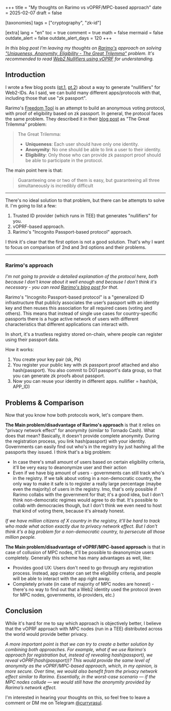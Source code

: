 +++
title = "My thoughts on Rarimo vs vOPRF/MPC-based approach"
date = 2025-02-07
draft = false

[taxonomies]
tags = ["cryptography", "zk-id"]

[extra]
lang = "en"
toc = true
comment = true
math = false
mermaid = false
outdate_alert = false
outdate_alert_days = 120
+++

*In this blog post I'm leaving my thoughts on [Rarimo's](https://docs.rarimo.com/) approach on solving ["Uniqueness, Anonymity, Eligibility - The Great Trilemma"](https://mirror.xyz/0x90699B5A52BccbdFe73d5c9F3d039a33fb2D1AF6/1JSk1fvRwpfUQhLZt1OlaBpVDkXIutVYYXdYgaukh0c) problem. It's recommended to read [Web2 Nullifiers using vOPRF](https://curryrasul.com/blog/web2-nullifiers-2/) for understanding.*

## Introduction

I wrote a few blog posts ([pt.1](https://curryrasul.com/blog/web2-nullifiers/), [pt.2](https://curryrasul.com/blog/web2-nullifiers-2/)) about a way to generate "nullifiers" for Web2-IDs. As I said, we can build many different apps/protocols with that, including those that use "zk passport".

Rarimo's [Freedom Tool](https://docs.rarimo.com/freedom-tool/) is an attempt to build an anonymous voting protocol, with proof of eligibility based on zk passport. In general, the protocol faces the same problem. They described it in their [blog post](https://mirror.xyz/0x90699B5A52BccbdFe73d5c9F3d039a33fb2D1AF6/1JSk1fvRwpfUQhLZt1OlaBpVDkXIutVYYXdYgaukh0c) as "The Great Trilemma" problem:

> The Great Trilemma:
> 
> - **Uniqueness**: Each user should have only one identity.
> - **Anonymity**: No one should be able to link a user to their identity.
> - **Eligibility**: Only those who can provide zk passport proof should be able to participate in the protocol.

The main point here is that: 
> Guaranteeing one or two of them is easy, but guaranteeing all three simultaneously is incredibly difficult

---

There's no ideal solution to that problem, but there can be attempts to solve it. I'm going to list a few:

1. Trusted ID provider (which runs in TEE) that generates "nullifiers" for you.
2. vOPRF-based approach. 
3. Rarimo's "Incognito Passport-based protocol" approach. 

I think it's clear that the first option is not a good solution. That's why I want to focus on comparison of 2nd and 3rd options and their problems.

---

### Rarimo's approach

*I'm not going to provide a detailed explanation of the protocol here, both because I don't know about it well enough and because I don't think it's necessary - you can read [Rarimo's blog post](https://mirror.xyz/0x90699B5A52BccbdFe73d5c9F3d039a33fb2D1AF6/1JSk1fvRwpfUQhLZt1OlaBpVDkXIutVYYXdYgaukh0c) for that.*

Rarimo's "Incognito Passport-based protocol" is a "generalized ID infrastructure that publicly associates the user’s passport with an identity key and then reuses this association for all required cases (voting and others). This means that instead of single use cases for country-specific passports there is a huge active network of users with different characteristics that different applications can interact with.

In short, it's a trustless registry stored on-chain, where people can register using their passport data.

How it works:

1. You create your key pair (sk, Pk)
2. You register your public key with zk passport proof attached and also hash(passport). You also commit to DG1 passport's data group, so that you can generate zk proofs about passport.
3. Now you can reuse your identity in different apps. nullifier = hash(sk, APP_ID)

## Problems & Comparison

Now that you know how both protocols work, let's compare them.

**The Main problem/disadvantage of Rarimo's approach** is that it relies on "privacy network effect" for anonymity (similar to Tornado Cash). What does that mean? Basically, it doesn't provide complete anonymity. During the registration process, you link hash(passport) with your identity. Governments can easily find out who's in the registry by just hashing all the passports they issued. 
I think that's a big problem:
* In case there's small amount of users based on certain eligibility criteria, it'll be very easy to deanonymize user and their action
* Even if we have big amount of users - governments can still track who's in the registry. If we talk about voting in a non-democratic country, the only way to make it safe is to register a really large percentage (maybe even the majority) of users in the registry. Imo, that's only possible if Rarimo collabs with the government for that; it's a good idea, but I don't think non-democratic regimes would agree to do that. It's possible to collab with democracies though, but I don't think we even need to host that kind of voting there, because it's already honest.

*If we have million citizens of X country in the registry, it'll be hard to track who made what action exactly due to privacy network effect. But I don't think it's a big problem for a non-democratic country, to persecute all those million people.*

**The Main problem/disadvantage of vOPRF/MPC-based approach** is that in case of collusion of MPC nodes, it'll be possible to deanonymize users completely.
Generally this scheme has many advantages as well, like:
* Provides good UX: Users don't need to go through any registration process. Instead, app creator can set the eligibility criteria, and people will be able to interact with the app right away.
* Completely private (in case of majority of MPC nodes are honest) - there's no way to find out that a Web2 identity used the protocol (even for MPC nodes, governments, id-providers, etc.)

## Conclusion

While it's hard for me to say which approach is objectively better, I believe that the vOPRF approach with MPC nodes (run in a TEE) distributed across the world would provide better privacy.

*A more important point is that we can try to create a better solution by combining both approaches. For example, what if we use Rarimo's approach for registration but, instead of revealing hash(passport), we reveal vOPRF(hash(passport))?
This would provide the same level of anonymity as the vOPRF/MPC-based approach, which, in my opinion, is more secure. Over time, we would also benefit from the privacy network effect similar to Rarimo.
Essentially, in the worst-case scenario — if the MPC nodes collude — we would still have the anonymity provided by Rarimo’s network effect.*

I'm interested in hearing your thoughts on this, so feel free to leave a comment or DM me on Telegram [@curryrasul](https://t.me/curryrasul).
